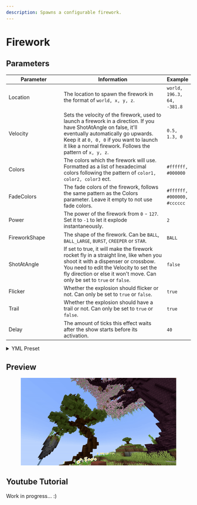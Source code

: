 ```yaml
---
description: Spawns a configurable firework.
---
```


# Firework

## Parameters

<table><thead><tr><th width="161.33333333333331">Parameter</th><th width="376">Information</th><th>Example</th></tr></thead><tbody><tr><td>Location</td><td>The location to spawn the firework in the format of <code>world, x, y, z</code>.</td><td><code>world, 196.3, 64, -381.8</code></td></tr><tr><td>Velocity</td><td>Sets the velocity of the firework, used to launch a firework in a direction. If you have ShotAtAngle on false, it'll eventually automatically go upwards. Keep it at <code>0, 0, 0</code> if you want to launch it like a normal firework. Follows the pattern of <code>x, y, z</code>.</td><td><code>0.5, 1.3, 0</code></td></tr><tr><td>Colors</td><td>The colors which the firework will use. Formatted as a list of hexadecimal colors following the pattern of <code>color1, color2, color3</code> ect.</td><td><code>#ffffff, #000000</code></td></tr><tr><td>FadeColors</td><td>The fade colors of the firework, follows the same pattern as the Colors parameter. Leave it empty to not use fade colors.</td><td><code>#ffffff, #000000, #cccccc</code></td></tr><tr><td>Power</td><td>The power of the firework from <code>0</code> - <code>127</code>. Set it to <code>-1</code> to let it explode instantaneously.</td><td><code>2</code></td></tr><tr><td>FireworkShape</td><td>The shape of the firework. Can be <code>BALL</code>, <code>BALL_LARGE</code>, <code>BURST</code>, <code>CREEPER</code> or <code>STAR</code>.</td><td><code>BALL</code></td></tr><tr><td>ShotAtAngle</td><td>If set to true, it will make the firework rocket fly in a straight line, like when you shoot it with a dispenser or crossbow. You need to edit the Velocity to set the fly direction or else it won't move. Can only be set to <code>true</code> or <code>false</code>.</td><td><code>false</code></td></tr><tr><td>Flicker</td><td>Whether the explosion should flicker or not. Can only be set to <code>true</code> or <code>false</code>.</td><td><code>true</code></td></tr><tr><td>Trail</td><td>Whether the explosion should have a trail or not. Can only be set to <code>true</code> or <code>false</code>.</td><td><code>true</code></td></tr><tr><td>Delay</td><td>The amount of ticks this effect waits after the show starts before its activation.</td><td><code>40</code></td></tr></tbody></table>

<details>

<summary>YML Preset</summary>

{% code lineNumbers="true" %}
```yaml
'1':
  Type: FIREWORK
  Location: world, 0, 0, 0
  Velocity: 0, 0, 0
  Colors: '#ffffff, #000000'
  FadeColors: ' '
  Power: 2
  FireworkShape: BALL
  ShotAtAngle: false
  Flicker: false
  Trail: false
  Delay: 0
```
{% endcode %}

</details>

## Preview

<figure><img src="../../.gitbook/assets/firework.gif" alt=""><figcaption></figcaption></figure>

## Youtube Tutorial

Work in progress... :)
